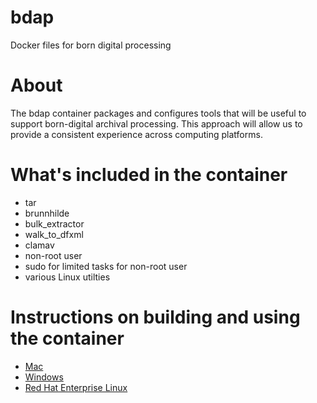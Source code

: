 # bdap
Docker files for born digital processing

# About
The bdap container packages and configures tools that will be useful to support born-digital archival processing. This approach will allow us to provide a consistent experience across computing platforms.

# What's included in the container
- tar
- brunnhilde
- bulk_extractor
- walk_to_dfxml
- clamav
- non-root user
- sudo for limited tasks for non-root user
- various Linux utilties

# Instructions on building and using the container
- [Mac](https://github.com/NCSU-Libraries/bdap/wiki/Using-with-Docker-on-Mac)
- [Windows](https://github.com/NCSU-Libraries/bdap/wiki/Using-with-Docker-on-Windows)
- [Red Hat Enterprise Linux](https://github.com/NCSU-Libraries/bdap/wiki/Using-with-podman-on-RHEL8)
